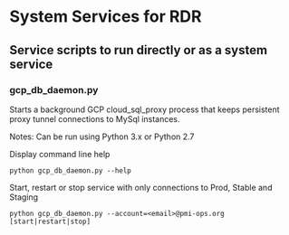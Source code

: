 # System Services for RDR 

## Service scripts to run directly or as a system service

### gcp_db_daemon.py

Starts a background GCP cloud_sql_proxy process that keeps persistent proxy tunnel connections to MySql instances.

Notes: Can be run using Python 3.x or Python 2.7

Display command line help
```
python gcp_db_daemon.py --help
```

Start, restart or stop service with only connections to Prod, Stable and Staging
```
python gcp_db_daemon.py --account=<email>@pmi-ops.org [start|restart|stop]
```
